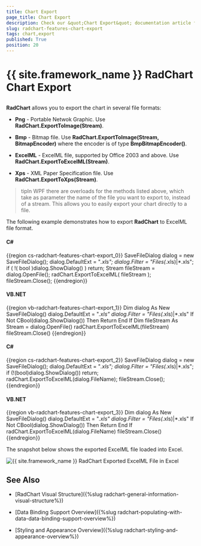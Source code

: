 ```yaml
---
title: Chart Export
page_title: Chart Export
description: Check our &quot;Chart Export&quot; documentation article for the RadChart {{ site.framework_name }} control.
slug: radchart-features-chart-export
tags: chart,export
published: True
position: 20
---
```


# {{ site.framework_name }} RadChart Chart Export



## 

__RadChart__ allows you to export the chart in several file formats:

* __Png__ - Portable Netwok Graphic. Use __RadChart.ExportToImage(Stream)__.

* __Bmp__ - Bitmap file. Use __RadChart.ExportToImage(Stream, BitmapEncoder)__ where the encoder is of type __BmpBitmapEncoder()__.

* __ExcelML__ - ExcelML file, supported by Office 2003 and above. Use __RadChart.ExportToExcelML(Stream)__.

* __Xps__ - XML Paper Specification file. Use __RadChart.ExportToXps(Stream)__.

>tipIn WPF there are overloads for the methods listed above, which take as parameter the name of the file you want to export to, instead of a stream. This allows you to easily export your chart directly to a file.

The following example demonstrates how to export __RadChart__ to ExcelML file format.

#### __C#__

{{region cs-radchart-features-chart-export_0}}
	SaveFileDialog dialog = new SaveFileDialog();
	dialog.DefaultExt = "*.xls";
	dialog.Filter = "Files(*.xls)|*.xls";
	if ( !( bool )dialog.ShowDialog() )
	    return;
	Stream fileStream = dialog.OpenFile();
	radChart.ExportToExcelML( fileStream );
	fileStream.Close();
{{endregion}}



#### __VB.NET__

{{region vb-radchart-features-chart-export_1}}
	Dim dialog As New SaveFileDialog()
	dialog.DefaultExt = "*.xls"
	dialog.Filter = "Files(*.xls)|*.xls"
	If Not CBool(dialog.ShowDialog()) Then
	    Return
	End If
	Dim fileStream As Stream = dialog.OpenFile()
	radChart.ExportToExcelML(fileStream)
	fileStream.Close()
{{endregion}}



#### __C#__

{{region cs-radchart-features-chart-export_2}}
	SaveFileDialog dialog = new SaveFileDialog();
	dialog.DefaultExt = "*.xls";
	dialog.Filter = "Files(*.xls)|*.xls";
	if (!(bool)dialog.ShowDialog())
	    return;
	radChart.ExportToExcelML(dialog.FileName);
	fileStream.Close();
{{endregion}}



#### __VB.NET__

{{region vb-radchart-features-chart-export_3}}
	Dim dialog As New SaveFileDialog()
	dialog.DefaultExt = "*.xls"
	dialog.Filter = "Files(*.xls)|*.xls"
	If Not CBool(dialog.ShowDialog()) Then
	    Return
	End If
	radChart.ExportToExcelML(dialog.FileName)
	fileStream.Close()
{{endregion}}



The snapshot below shows the exported ExcelML file loaded into Excel.

![{{ site.framework_name }} RadChart Exported ExcelML File in Excel](images/RadChart_Features_Export_01.png)



## See Also

 * [RadChart Visual Structure]({%slug radchart-general-information-visual-structure%})

 * [Data Binding Support Overview]({%slug radchart-populating-with-data-data-binding-support-overview%})

 * [Styling and Appearance Overview]({%slug radchart-styling-and-appearance-overview%})
